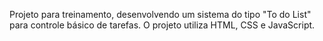Projeto para treinamento, desenvolvendo um sistema do tipo "To do List" para controle básico de tarefas. O projeto utiliza HTML, CSS e JavaScript.

